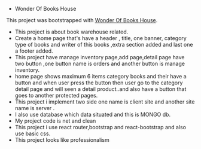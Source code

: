 - Wonder Of Books House


This project was bootstrapped with [Wonder Of Books House](wonder-of-books-house.web.app).

- This project is about book warehouse related.
- Create a home page that's have a header , title, one banner, category type of books and writer of this books ,extra section added and last one a footer added.
- This project have manage inventory page,add page,detail page have two button ,one button name is orders and another button is manage inventory.
- home page shows maximum 6 items category books and their have a button and when user press the button then user go to the category detail page and will seen a detail product..and also have a button that goes to another protected pages.
- This project i implement two side one name is client site and another site name is server .
-  I also use database which data situated and this is MONGO db.
- My project code is net and clean
- This project i use react router,bootstrap and react-bootstrap and also use basic css.
- This project looks like professionalism 